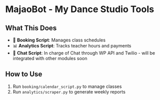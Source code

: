 # MajaoBot - My Dance Studio Tools

## What This Does
- 📅 **Booking Script**: Manages class schedules
- 📊 **Analytics Script**: Tracks teacher hours and payments
- 💬 **Chat Script**: In charge of Chat through WP API and Twilio - will be integrated with other modules soon 

## How to Use
1. Run `booking/calendar_script.py` to manage classes
2. Run `analytics/scraper.py` to generate weekly reports